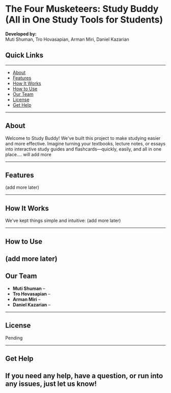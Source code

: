 # The Four Musketeers: Study Buddy (All in One Study Tools for Students)

**Developed by:**  
Muti Shuman, Tro Hovasapian, Arman Miri, Daniel Kazarian

## Quick Links

---

- [About](#about)
- [Features](#features)
- [How It Works](#how-it-works)
- [How to Use](#how-to-use)
- [Our Team](#our-team)
- [License](#license)
- [Get Help](#get-help)

---

## About

Welcome to Study Buddy! We've built this project to make studying easier and more effective. Imagine turning your textbooks, lecture notes, or essays into interactive study guides and flashcards—quickly, easily, and all in one place.... will add more

---

## Features

(add more later)

---

## How It Works

We’ve kept things simple and intuitive:
(add more later)

---

## How to Use

## (add more later)

## Our Team

- **Muti Shuman** –
- **Tro Hovasapian** –
- **Arman Miri** –
- **Daniel Kazarian** –

---

## License

Pending

---

## Get Help

## If you need any help, have a question, or run into any issues, just let us know!
